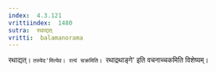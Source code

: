```yaml
---
index:  4.3.121
vrittiindex:  1480
sutra:  रथाद्यत्
vritti:  balamanorama 
---
```


रथाद्यत्। `तस्येद'मित्येव। रत्यं चक्रमिति। `रथाद्रथाङ्गे' इति वचनाच्चकमिति विशेष्यम्। 

